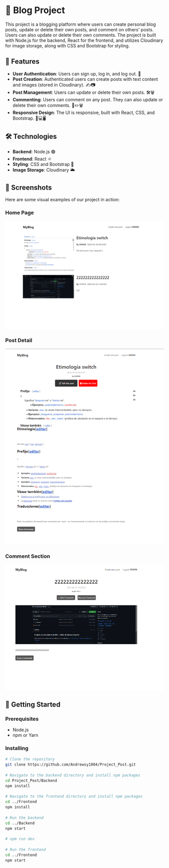 # 📝 Blog Project

This project is a blogging platform where users can create personal blog posts, update or delete their own posts, and comment on others' posts. Users can also update or delete their own comments. The project is built with Node.js for the backend, React for the frontend, and utilizes Cloudinary for image storage, along with CSS and Bootstrap for styling.

## 🚀 Features

- **User Authentication**: Users can sign up, log in, and log out. 🔐
- **Post Creation**: Authenticated users can create posts with text content and images (stored in Cloudinary). ✍️📷
- **Post Management**: Users can update or delete their own posts. 🛠️🗑️
- **Commenting**: Users can comment on any post. They can also update or delete their own comments. 💬✏️🗑️
- **Responsive Design**: The UI is responsive, built with React, CSS, and Bootstrap. 📱💻🖥️

## 🛠 Technologies

- **Backend**: Node.js 🟢
- **Frontend**: React ⚛️
- **Styling**: CSS and Bootstrap 🎨
- **Image Storage**: Cloudinary 🌥️

## 📸 Screenshots

Here are some visual examples of our project in action:

### Home Page
![Home Page](/Frontend/img/Navbar.png "Home Page View")

### Post Detail
![Post Detail](/Frontend/img/SinglePost.png "Post Detail View")

### Comment Section
![Comment Section](/Frontend/img/PostOtherPersonView.png "Comment Section View")


## 🏁 Getting Started
 
### Prerequisites
- Node.js
- npm or Yarn

### Installing

```bash
# Clone the repository
git clone https://github.com/Andrewsy1004/Project_Post.git

# Navigate to the backend directory and install npm packages
cd Project_Post/Backend
npm install

# Navigate to the frontend directory and install npm packages
cd ../Frontend
npm install

# Run the backend
cd ../Backend
npm start

# npm run dev

# Run the frontend
cd ../Frontend
npm start
